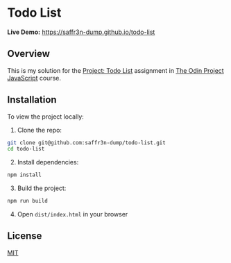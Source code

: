# Todo List

**Live Demo:** https://saffr3n-dump.github.io/todo-list

## Overview

This is my solution for the [Project: Todo List](https://www.theodinproject.com/lessons/node-path-javascript-todo-list) assignment in [The Odin Project](https://www.theodinproject.com) [JavaScript](https://www.theodinproject.com/paths/full-stack-javascript/courses/javascript) course.

## Installation

To view the project locally:

1. Clone the repo:

```bash
git clone git@github.com:saffr3n-dump/todo-list.git
cd todo-list
```

2. Install dependencies:

```bash
npm install
```

3. Build the project:

```bash
npm run build
```

4. Open `dist/index.html` in your browser

## License

[MIT](https://opensource.org/license/MIT)
